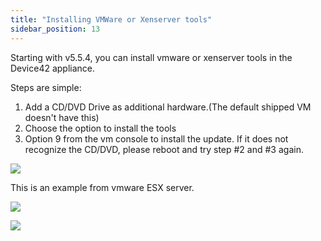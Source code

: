 ```yaml
---
title: "Installing VMWare or Xenserver tools"
sidebar_position: 13
---
```


Starting with v5.5.4, you can install vmware or xenserver tools in the Device42 appliance.

Steps are simple:

1. Add a CD/DVD Drive as additional hardware.(The default shipped VM doesn't have this)
2. Choose the option to install the tools
3. Option 9 from the vm console to install the update. If it does not recognize the CD/DVD, please reboot and try step #2 and #3 again.

![](/assets/images/wpid4571-add-cd.png)

This is an example from vmware ESX server.

![](/assets/images/install-tools.png)

![](/assets/images/wpid4572-device42-install-vmware-tools.png)
